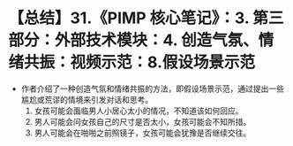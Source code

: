 # 【总结】31.《PIMP 核心笔记》：3. 第三部分：外部技术模块：4. 创造气氛、情绪共振：视频示范：8.假设场景示范

-   作者介绍了一种创造气氛和情绪共振的方法，即假设场景示范，通过提出一些尴尬或荒谬的情境来引发对话和思考。
    1.  女孩可能会面临男人小居心太小的情况，不知道该如何回应。
    2.  男人可能会问女孩自己的尺寸是否太小，女孩可能会不知所措。
    3.  男人可能会在啪啪之前照镜子，女孩可能会犹豫是否继续交往。
